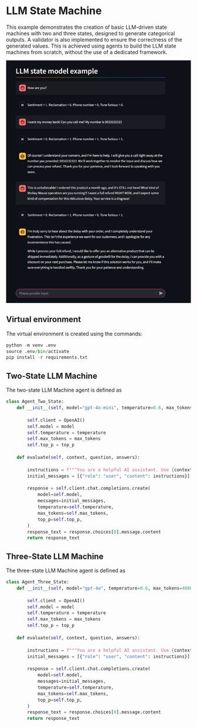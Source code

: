 # LLM State Machine


This example demonstrates the creation of basic LLM-driven state machines with two and three states, designed to generate categorical outputs. A validator is also implemented to ensure the correctness of the generated values. This is achieved using agents to build the LLM state machines from scratch, without the use of a dedicated framework.

![state_example.png](images/state_example.png)

## Virtual environment

The virtual environment is created using the commands:

```python
python -m venv .env
source .env/bin/activate
pip install -r requirements.txt
```

## Two-State LLM Machine

The two-state LLM Machine agent is defined as

```python
class Agent_Two_State:
	def __init__(self, model="gpt-4o-mini", temperature=0.6, max_tokens=4086, top_p=0.9):
	
		self.client = OpenAI()
		self.model = model
		self.temperature = temperature
		self.max_tokens = max_tokens
		self.top_p = top_p

	def evaluate(self, context, question, answers):
	
		instructions = f"""You are a helpful AI assistant. Use {context} to answer to the question which is given in {question}. If the answer is {answers[0]} return "1". If the asnwer is {answers[1]} return "0". Return only "1" or "0". """
		initial_messages = [{"role": "user", "content": instructions}]

		response = self.client.chat.completions.create(
			model=self.model,
			messages=initial_messages,
			temperature=self.temperature,
			max_tokens=self.max_tokens,
			top_p=self.top_p,
		)
		response_text = response.choices[0].message.content
		return response_text
```

## Three-State LLM Machine

The three-state LLM Machine agent is defined as

```python
class Agent_Three_State:
	def __init__(self, model="gpt-4o", temperature=0.6, max_tokens=4086, top_p=0.9):
	
		self.client = OpenAI()
		self.model = model
		self.temperature = temperature
		self.max_tokens = max_tokens
		self.top_p = top_p

	def evaluate(self, context, question, answers):
	
		instructions = f"""You are a helpful AI assistant. Use {context} to answer to the question which is given in {question}. If the answer is {answers[0]} return "2". If the asnwer is {answers[1]} return "1". If the asnwer is {answers[2]} return "0". Return only "2", "1" or "0". """
		initial_messages = [{"role": "user", "content": instructions}]

		response = self.client.chat.completions.create(
			model=self.model,
			messages=initial_messages,
			temperature=self.temperature,
			max_tokens=self.max_tokens,
			top_p=self.top_p,
		)
		response_text = response.choices[0].message.content
		return response_text
```

